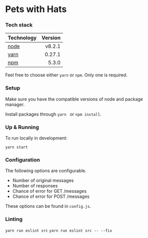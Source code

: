 # Pets with Hats

### Tech stack

| Technology                | Version     |
| ------------------------- | -----------:|
[node](https://nodejs.org/en/) | v8.2.1 |
[yarn](https://yarnpkg.com/en/) | 0.27.1 |
[npm](https://www.npmjs.com/) | 5.3.0 |

Feel free to choose either `yarn` or `npm`. Only one is required.

### Setup

Make sure you have the compatible versions of node and package manager.

Install packages through `yarn ` or `npm install`.

### Up & Running

To run locally in development:

`yarn start`

### Configuration

The following options are configurable.

- Number of original messages
- Number of responses
- Chance of error for GET /messages
- Chance of error for POST /messages

These options can be found in `config.js`.

### Linting

`yarn run eslint src`
`yarn run eslint src -- --fix`
